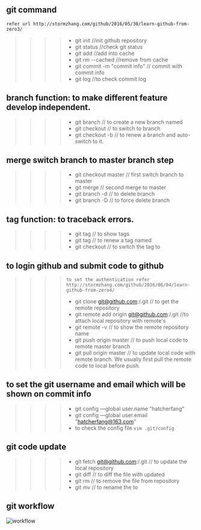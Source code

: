 ## git command  
`refer url http://stormzhang.com/github/2016/05/30/learn-github-from-zero3/`  
>>>>- git init //init github repository  
>>>>- git status //check git status  
>>>>- git add <file> //add <file> into cache  
>>>>- git rm --cached <file> //remove <file> from cache  
>>>>- git commit -m "commit info" // commit with commit info  
>>>>- git log //to check commit log  
## branch function: to make different feature develop independent.  
>>>>- git branch <branch name> // to create a new branch named <branch name>  
>>>>- git checkout <branch name> // to switch to branch <branch name>  
>>>>- git checkout -b <branch name> // to renew a branch <branch name> and auto-switch to it.  
## merge switch branch to master branch step  
>>>>- git checkout master // first switch branch to master  
>>>>- git merge <branch name> // second merge <branch name> to master  
>>>>- git branch -d <branch name> // to delete branch <branch name>  
>>>>- git branch -D <branch name> // to force delete branch <branch name>  
## tag function: to traceback errors.  
>>>>- git tag // to show tags  
>>>>- git tag <tag name> // to renew a tag named <tag name>  
>>>>- git checkout <tag name> // to switch the tag to <tag name>  
## to login github and submit code to github  
>>>> `to set the authentication refer http://stormzhang.com/github/2016/06/04/learn-github-from-zero4/`  
>>>>- git clone git@github.com:<username>/<repository>.git  // to get the remote repository  
>>>>- git remote add origin git@github.com:<username>/<repository>.git //to attach local repository with remote's  
>>>>- git remote -v // to show the remote repository name  
>>>>- git push origin master // to push local code to remote master branch  
>>>>- git pull origin master // to update local code with remote branch. We usually first pull the remote code to local before push.  
## to set the git username and email which will be shown on commit info  
>>>>- git config —global user.name "hatcherfang"  
>>>>- git config —global user.email "hatcherfang@163.com"  
>>>>- to check the config file `vim .git/config`
## git code update  
>>>>- git fetch git@github.com:<username>/<repository>.git  // to update the local repository  
>>>>- git diff <filename> // to diff the file <filename> with updated   
>>>>- git rm <filename> // to remove the file from repository  
>>>>- git mv <filename1> <filename2> // to rename the <filename1> to <filename2>  
## git workflow  
![workflow](https://github.com/hatcherfang/git-study/blob/master/workflow.jpg)  
